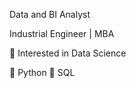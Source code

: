 Data and BI Analyst

Industrial Engineer | MBA

👀 Interested in Data Science

📎 Python
📎 SQL


<!---
bkarakalem/bkarakalem is a ✨ special ✨ repository because its `README.md` (this file) appears on your GitHub profile.
You can click the Preview link to take a look at your changes.
--->
